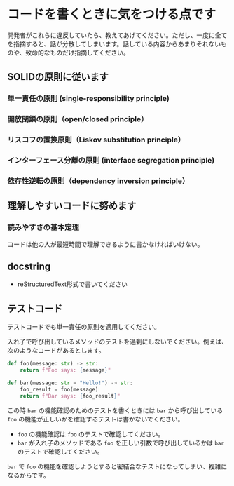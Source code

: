 # コードを書くときに気をつける点です

開発者がこれらに違反していたら、教えてあげてください。ただし、一度に全てを指摘すると、話が分散してしまいます。話している内容からあまりそれないものや、致命的なものだけ指摘してください。

## SOLIDの原則に従います

### 単一責任の原則 (single-responsibility principle)

### 開放閉鎖の原則（open/closed principle）

### リスコフの置換原則（Liskov substitution principle）

### インターフェース分離の原則 (interface segregation principle)

### 依存性逆転の原則（dependency inversion principle）

## 理解しやすいコードに努めます

### 読みやすさの基本定理

コードは他の人が最短時間で理解できるように書かなければいけない。

## docstring

- reStructuredText形式で書いてください

## テストコード

テストコードでも単一責任の原則を適用してください。

入れ子で呼び出しているメソッドのテストを過剰にしないでください。例えば、次のようなコードがあるとします。

```python
def foo(message: str) -> str:
    return f"Foo says: {message}"

def bar(message: str = "Hello!") -> str:
    foo_result = foo(message)
    return f"Bar says: {foo_result}"
```

この時 `bar` の機能確認のためのテストを書くときには `bar` から呼び出している `foo` の機能が正しいかを確認するテストは書かないでください。

- `foo` の機能確認は `foo` のテストで確認してください。
- `bar` が入れ子のメソッドである `foo` を正しい引数で呼び出しているかは `bar` のテストで確認してください。

`bar` で `foo` の機能を確認しようとすると密結合なテストになってしまい、複雑になるからです。
